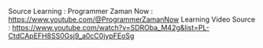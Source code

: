 Source Learning :
Programmer Zaman Now : https://www.youtube.com/@ProgrammerZamanNow
Learning Video Source : https://www.youtube.com/watch?v=SDROba_M42g&list=PL-CtdCApEFH8SS0Gsj9_a0cC0jypFEoSg
